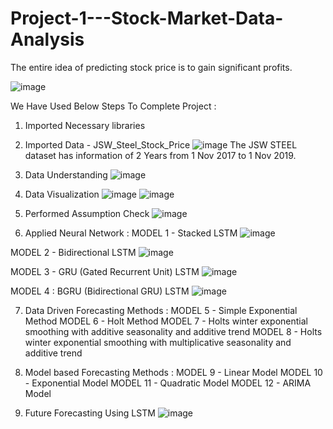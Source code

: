 # Project-1---Stock-Market-Data-Analysis
The entire idea of predicting stock price is to gain significant profits.

![image](https://user-images.githubusercontent.com/99848899/207516794-cf7b99c8-0f78-4529-811d-db1578a65815.png)

We Have Used Below Steps To Complete Project :

1. Imported Necessary libraries
2. Imported Data - JSW_Steel_Stock_Price
![image](https://user-images.githubusercontent.com/99848899/207517208-93401d78-2a5d-470d-b489-8c1f5e59c06d.png)
The JSW STEEL dataset has information of 2 Years from 1 Nov 2017 to 1 Nov 2019.


3. Data Understanding
![image](https://user-images.githubusercontent.com/99848899/207518041-09a8df18-8bf7-4203-93d2-ee99b4a66974.png)

5. Data Visualization
![image](https://user-images.githubusercontent.com/99848899/207518173-1559350f-472d-4585-a0c9-6916a131590d.png)
![image](https://user-images.githubusercontent.com/99848899/207518243-d8c9b476-d9f4-4400-869d-a62f1583b1c8.png)

7. Performed Assumption Check
![image](https://user-images.githubusercontent.com/99848899/207534218-2ae106a2-bee8-42b5-92f5-1805c7b6f319.png)

6. Applied Neural Network :
  MODEL 1 - Stacked LSTM
  ![image](https://user-images.githubusercontent.com/99848899/207534397-5189ae65-537d-466e-b32e-63eb7ca23cfa.png)

  MODEL 2 - Bidirectional LSTM
  ![image](https://user-images.githubusercontent.com/99848899/207534836-20ebe9a5-9d98-4c4e-bf10-4f05ffa98856.png)

  MODEL 3 - GRU (Gated Recurrent Unit) LSTM
  ![image](https://user-images.githubusercontent.com/99848899/207534905-6beaa336-a3d9-471c-97a7-77d21d56dd4c.png)

  MODEL 4 : BGRU (Bidirectional GRU) LSTM
  ![image](https://user-images.githubusercontent.com/99848899/207534970-8c874a2a-868b-416b-b36b-c1379b99a6b3.png)


7. Data Driven Forecasting Methods :
  MODEL 5 - Simple Exponential Method
  MODEL 6 - Holt Method
  MODEL 7 - Holts winter exponential smoothing with additive seasonality and additive trend
  MODEL 8 - Holts winter exponential smoothing with multiplicative seasonality and additive trend

8. Model based Forecasting Methods :
  MODEL 9 - Linear Model
  MODEL 10 - Exponential Model
  MODEL 11 - Quadratic Model
  MODEL 12 - ARIMA Model

9. Future Forecasting Using LSTM
![image](https://user-images.githubusercontent.com/99848899/207535532-c04e4f1a-10eb-45a5-947b-48997b6115d7.png)
